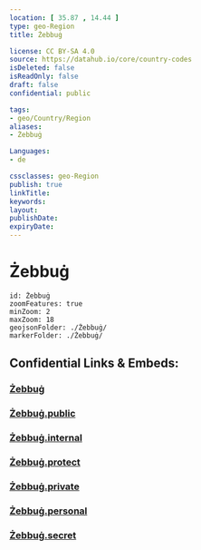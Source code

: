 ```yaml
---
location: [ 35.87 , 14.44 ] 
type: geo-Region
title: Żebbuġ

license: CC BY-SA 4.0
source: https://datahub.io/core/country-codes
isDeleted: false
isReadOnly: false
draft: false
confidential: public

tags:
- geo/Country/Region
aliases:
- Żebbuġ

Languages:
- de

cssclasses: geo-Region
publish: true
linkTitle: 
keywords: 
layout: 
publishDate: 
expiryDate: 
---
```


# Żebbuġ

```leaflet
id: Żebbuġ
zoomFeatures: true 
minZoom: 2 
maxZoom: 18
geojsonFolder: ./Żebbuġ/
markerFolder: ./Żebbuġ/
```


## Confidential Links & Embeds: 

### [Żebbuġ](/_Standards/Earth/Continent/Europe/Europe~South/Malta/Regions~Malta/Għawdex/counties~Għawdex/Żebbuġ.md) 

### [Żebbuġ.public](/_public/Earth/Continent/Europe/Europe~South/Malta/Regions~Malta/Għawdex/counties~Għawdex/Żebbuġ.public.md) 

### [Żebbuġ.internal](/_internal/Earth/Continent/Europe/Europe~South/Malta/Regions~Malta/Għawdex/counties~Għawdex/Żebbuġ.internal.md) 

### [Żebbuġ.protect](/_protect/Earth/Continent/Europe/Europe~South/Malta/Regions~Malta/Għawdex/counties~Għawdex/Żebbuġ.protect.md) 

### [Żebbuġ.private](/_private/Earth/Continent/Europe/Europe~South/Malta/Regions~Malta/Għawdex/counties~Għawdex/Żebbuġ.private.md) 

### [Żebbuġ.personal](/_personal/Earth/Continent/Europe/Europe~South/Malta/Regions~Malta/Għawdex/counties~Għawdex/Żebbuġ.personal.md) 

### [Żebbuġ.secret](/_secret/Earth/Continent/Europe/Europe~South/Malta/Regions~Malta/Għawdex/counties~Għawdex/Żebbuġ.secret.md)

